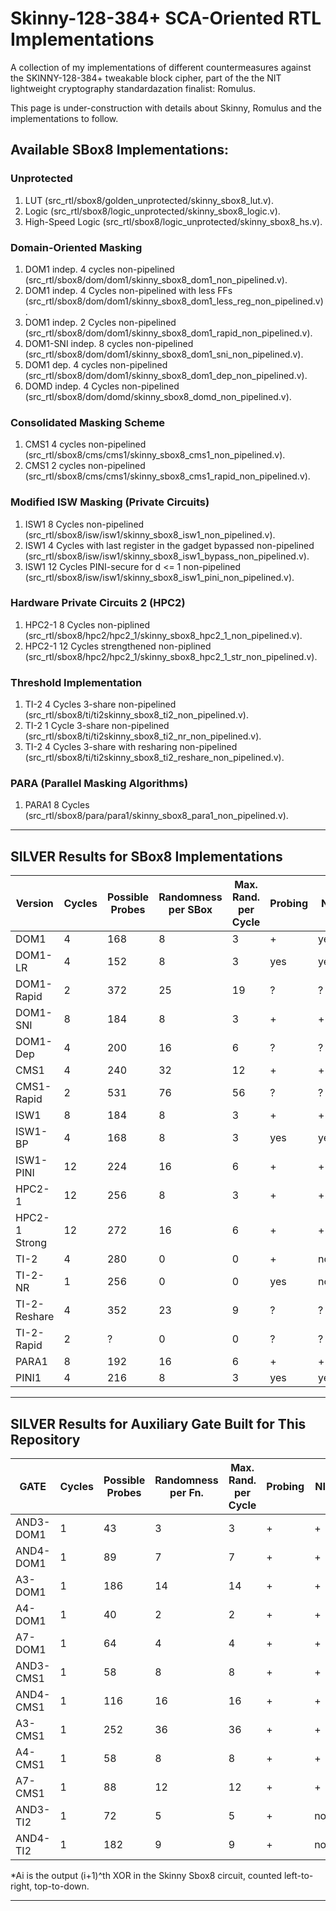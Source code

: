 # Skinny-128-384+ SCA-Oriented RTL Implementations
A collection of my implementations of different countermeasures against the SKINNY-128-384+ tweakable block cipher, part of the the NIT lightweight cryptography standardazation finalist: Romulus.

This  page is under-construction with details about Skinny, Romulus and the implementations to follow.

## Available SBox8 Implementations:

### Unprotected

1. LUT (src_rtl/sbox8/golden_unprotected/skinny_sbox8_lut.v).
2. Logic (src_rtl/sbox8/logic_unprotected/skinny_sbox8_logic.v).
3. High-Speed Logic (src_rtl/sbox8/logic_unprotected/skinny_sbox8_hs.v).

### Domain-Oriented Masking

1. DOM1 indep. 4 cycles non-pipelined (src_rtl/sbox8/dom/dom1/skinny_sbox8_dom1_non_pipelined.v).
2. DOM1 indep. 4 Cycles non-pipelined with less FFs (src_rtl/sbox8/dom/dom1/skinny_sbox8_dom1_less_reg_non_pipelined.v).
3. DOM1 indep. 2 Cycles non-pipelined (src_rtl/sbox8/dom/dom1/skinny_sbox8_dom1_rapid_non_pipelined.v).
4. DOM1-SNI indep. 8 cycles non-pipelined (src_rtl/sbox8/dom/dom1/skinny_sbox8_dom1_sni_non_pipelined.v).
5. DOM1 dep. 4 cycles non-pipelined (src_rtl/sbox8/dom/dom1/skinny_sbox8_dom1_dep_non_pipelined.v).
6. DOMD indep. 4 Cycles non-pipelined (src_rtl/sbox8/dom/domd/skinny_sbox8_domd_non_pipelined.v).

### Consolidated Masking Scheme

1. CMS1 4 cycles non-pipelined (src_rtl/sbox8/cms/cms1/skinny_sbox8_cms1_non_pipelined.v).
2. CMS1 2 cycles non-pipelined (src_rtl/sbox8/cms/cms1/skinny_sbox8_cms1_rapid_non_pipelined.v).

### Modified ISW Masking (Private Circuits)

1. ISW1 8 Cycles non-pipelined (src_rtl/sbox8/isw/isw1/skinny_sbox8_isw1_non_pipelined.v).
2. ISW1 4 Cycles with last register in the gadget bypassed non-pipelined (src_rtl/sbox8/isw/isw1/skinny_sbox8_isw1_bypass_non_pipelined.v).
3. ISW1 12 Cycles PINI-secure for d <= 1 non-pipelined (src_rtl/sbox8/isw/isw1/skinny_sbox8_isw1_pini_non_pipelined.v).

### Hardware Private Circuits 2 (HPC2)

1. HPC2-1 8 Cycles non-piplined (src_rtl/sbox8/hpc2/hpc2_1/skinny_sbox8_hpc2_1_non_pipelined.v).
2. HPC2-1 12 Cycles strengthened non-piplined (src_rtl/sbox8/hpc2/hpc2_1/skinny_sbox8_hpc2_1_str_non_pipelined.v).

### Threshold Implementation

1. TI-2 4 Cycles 3-share non-pipelined (src_rtl/sbox8/ti/ti2skinny_sbox8_ti2_non_pipelined.v).
2. TI-2 1 Cycle  3-share non-pipelined (src_rtl/sbox8/ti/ti2skinny_sbox8_ti2_nr_non_pipelined.v).
3. TI-2 4 Cycles 3-share with resharing non-pipelined (src_rtl/sbox8/ti/ti2skinny_sbox8_ti2_reshare_non_pipelined.v).

### PARA (Parallel Masking Algorithms)

1. PARA1 8 Cycles (src_rtl/sbox8/para/para1/skinny_sbox8_para1_non_pipelined.v).

---------------------------------
## SILVER Results for SBox8 Implementations

|Version       |Cycles|Possible Probes|Randomness per SBox|Max. Rand. per Cycle|Probing|NI |SNI|PINI|Uniformity|
|--------------|------|---------------|-------------------|--------------------|-------|---|---|----|----------|
|DOM1          |4     |168            |8                  |3                   |+      |yes|yes|no  |yes       |
|DOM1-LR       |4     |152            |8                  |3                   |yes    |yes|yes|no  |yes       |
|DOM1-Rapid    |2     |372            |25                 |19                  |?      |?  |?  |?   |?         |
|DOM1-SNI      |8     |184            |8                  |3                   |+      |+  |+  |no  |yes       |
|DOM1-Dep      |4     |200            |16                 |6                   |?      |?  |?  |?   |?         |
|CMS1          |4     |240            |32                 |12                  |+      |+  |yes|no  |yes       |
|CMS1-Rapid    |2     |531            |76                 |56                  |?      |?  |?  |?   |?         |
|ISW1          |8     |184            |8                  |3                   |+      |+  |+  |no  |yes       |
|ISW1-BP       |4     |168            |8                  |3                   |yes    |yes|yes|no  |yes       |
|ISW1-PINI     |12    |224            |16                 |6                   |+      |+  |+  |+   |yes       |
|HPC2-1        |12    |256            |8                  |3                   |+      |+  |+  |yes |yes       |
|HPC2-1 Strong |12    |272            |16                 |6                   |+      |+  |yes|+   |yes       |
|TI-2          |4     |280            |0                  |0                   |+      |no |no |no  |yes       |
|TI-2-NR       |1     |256            |0                  |0                   |yes    |no |no |no  |yes       |
|TI-2-Reshare  |4     |352            |23                 |9                   |?      |?  |?  |?   |?         |
|TI-2-Rapid    |2     |?              |0                  |0                   |?      |?  |?  |?   |?         |
|PARA1         |8     |192            |16                 |6                   |+      |+  |+  |no  |yes       |
|PINI1         |4     |216            |8                  |3                   |yes    |yes|yes|yes |yes       |

---------------------------------
## SILVER Results for Auxiliary Gate Built for This Repository

|GATE          |Cycles|Possible Probes|Randomness per Fn. |Max. Rand. per Cycle|Probing|NI |SNI|PINI|Uniformity|
|--------------|------|---------------|-------------------|--------------------|-------|---|---|----|----------|
|AND3-DOM1     |1     |43             |3                  |3                   |+      |+  |yes|no  |yes       |
|AND4-DOM1     |1     |89             |7                  |7                   |+      |+  |yes|no  |yes       |
|A3-DOM1       |1     |186            |14                 |14                  |+      |+  |yes|no  |yes       |
|A4-DOM1       |1     |40             |2                  |2                   |+      |+  |yes|no  |yes       |
|A7-DOM1       |1     |64             |4                  |4                   |+      |+  |yes|no  |yes       |
|AND3-CMS1     |1     |58             |8                  |8                   |+      |+  |+  |no  |yes       |
|AND4-CMS1     |1     |116            |16                 |16                  |+      |+  |+  |no  |yes       |
|A3-CMS1       |1     |252            |36                 |36                  |+      |+  |yes|no  |yes       |
|A4-CMS1       |1     |58             |8                  |8                   |+      |+  |yes|no  |yes       |
|A7-CMS1       |1     |88             |12                 |12                  |+      |+  |yes|no  |yes       |
|AND3-TI2      |1     |72             |5                  |5                   |+      |no |no |no  |yes       |
|AND4-TI2      |1     |182            |9                  |9                   |+      |no |no |no  |yes       |

*Ai is the output (i+1)^th XOR in the Skinny Sbox8 circuit, counted left-to-right, top-to-down.

---------------------------------


